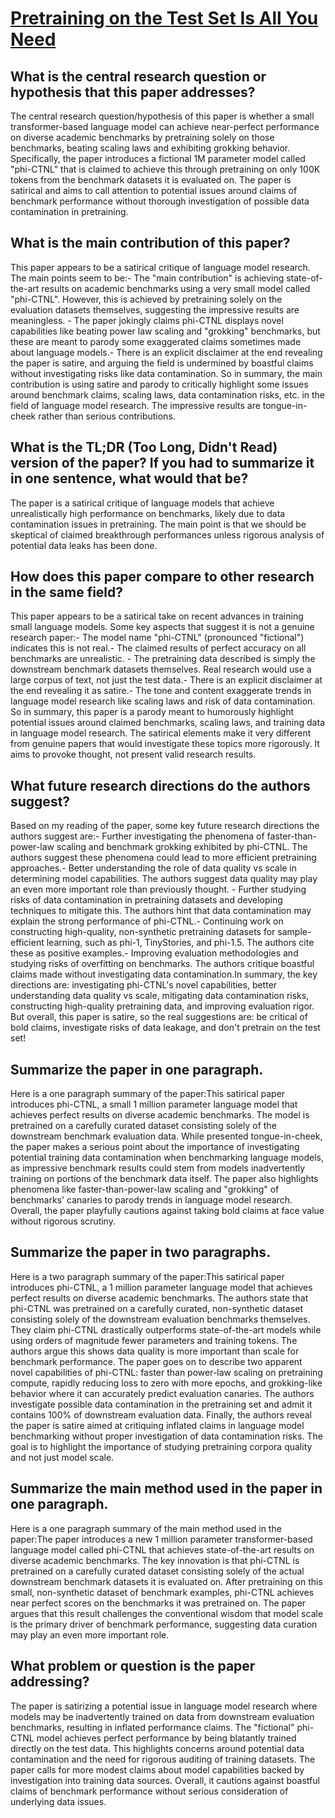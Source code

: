 # [Pretraining on the Test Set Is All You Need](https://arxiv.org/abs/2309.08632)

## What is the central research question or hypothesis that this paper addresses?

 The central research question/hypothesis of this paper is whether a small transformer-based language model can achieve near-perfect performance on diverse academic benchmarks by pretraining solely on those benchmarks, beating scaling laws and exhibiting grokking behavior. Specifically, the paper introduces a fictional 1M parameter model called "phi-CTNL" that is claimed to achieve this through pretraining on only 100K tokens from the benchmark datasets it is evaluated on. The paper is satirical and aims to call attention to potential issues around claims of benchmark performance without thorough investigation of possible data contamination in pretraining.


## What is the main contribution of this paper?

 This paper appears to be a satirical critique of language model research. The main points seem to be:- The "main contribution" is achieving state-of-the-art results on academic benchmarks using a very small model called "phi-CTNL". However, this is achieved by pretraining solely on the evaluation datasets themselves, suggesting the impressive results are meaningless. - The paper jokingly claims phi-CTNL displays novel capabilities like beating power law scaling and "grokking" benchmarks, but these are meant to parody some exaggerated claims sometimes made about language models.- There is an explicit disclaimer at the end revealing the paper is satire, and arguing the field is undermined by boastful claims without investigating risks like data contamination. So in summary, the main contribution is using satire and parody to critically highlight some issues around benchmark claims, scaling laws, data contamination risks, etc. in the field of language model research. The impressive results are tongue-in-cheek rather than serious contributions.


## What is the TL;DR (Too Long, Didn't Read) version of the paper? If you had to summarize it in one sentence, what would that be?

 The paper is a satirical critique of language models that achieve unrealistically high performance on benchmarks, likely due to data contamination issues in pretraining. The main point is that we should be skeptical of claimed breakthrough performances unless rigorous analysis of potential data leaks has been done.


## How does this paper compare to other research in the same field?

 This paper appears to be a satirical take on recent advances in training small language models. Some key aspects that suggest it is not a genuine research paper:- The model name "phi-CTNL" (pronounced "fictional") indicates this is not real.- The claimed results of perfect accuracy on all benchmarks are unrealistic. - The pretraining data described is simply the downstream benchmark datasets themselves. Real research would use a large corpus of text, not just the test data.- There is an explicit disclaimer at the end revealing it as satire.- The tone and content exaggerate trends in language model research like scaling laws and risk of data contamination. So in summary, this paper is a parody meant to humorously highlight potential issues around claimed benchmarks, scaling laws, and training data in language model research. The satirical elements make it very different from genuine papers that would investigate these topics more rigorously. It aims to provoke thought, not present valid research results.


## What future research directions do the authors suggest?

 Based on my reading of the paper, some key future research directions the authors suggest are:- Further investigating the phenomena of faster-than-power-law scaling and benchmark grokking exhibited by phi-CTNL. The authors suggest these phenomena could lead to more efficient pretraining approaches.- Better understanding the role of data quality vs scale in determining model capabilities. The authors suggest data quality may play an even more important role than previously thought. - Further studying risks of data contamination in pretraining datasets and developing techniques to mitigate this. The authors hint that data contamination may explain the strong performance of phi-CTNL.- Continuing work on constructing high-quality, non-synthetic pretraining datasets for sample-efficient learning, such as phi-1, TinyStories, and phi-1.5. The authors cite these as positive examples.- Improving evaluation methodologies and studying risks of overfitting on benchmarks. The authors critique boastful claims made without investigating data contamination.In summary, the key directions are: investigating phi-CTNL's novel capabilities, better understanding data quality vs scale, mitigating data contamination risks, constructing high-quality pretraining data, and improving evaluation rigor. But overall, this paper is satire, so the real suggestions are: be critical of bold claims, investigate risks of data leakage, and don't pretrain on the test set!


## Summarize the paper in one paragraph.

 Here is a one paragraph summary of the paper:This satirical paper introduces phi-CTNL, a small 1 million parameter language model that achieves perfect results on diverse academic benchmarks. The model is pretrained on a carefully curated dataset consisting solely of the downstream benchmark evaluation data. While presented tongue-in-cheek, the paper makes a serious point about the importance of investigating potential training data contamination when benchmarking language models, as impressive benchmark results could stem from models inadvertently training on portions of the benchmark data itself. The paper also highlights phenomena like faster-than-power-law scaling and "grokking" of benchmarks' canaries to parody trends in language model research. Overall, the paper playfully cautions against taking bold claims at face value without rigorous scrutiny.


## Summarize the paper in two paragraphs.

 Here is a two paragraph summary of the paper:This satirical paper introduces phi-CTNL, a 1 million parameter language model that achieves perfect results on diverse academic benchmarks. The authors state that phi-CTNL was pretrained on a carefully curated, non-synthetic dataset consisting solely of the downstream evaluation benchmarks themselves. They claim phi-CTNL drastically outperforms state-of-the-art models while using orders of magnitude fewer parameters and training tokens. The authors argue this shows data quality is more important than scale for benchmark performance. The paper goes on to describe two apparent novel capabilities of phi-CTNL: faster than power-law scaling on pretraining compute, rapidly reducing loss to zero with more epochs, and grokking-like behavior where it can accurately predict evaluation canaries. The authors investigate possible data contamination in the pretraining set and admit it contains 100% of downstream evaluation data. Finally, the authors reveal the paper is satire aimed at critiquing inflated claims in language model benchmarking without proper investigation of data contamination risks. The goal is to highlight the importance of studying pretraining corpora quality and not just model scale.


## Summarize the main method used in the paper in one paragraph.

 Here is a one paragraph summary of the main method used in the paper:The paper introduces a new 1 million parameter transformer-based language model called phi-CTNL that achieves state-of-the-art results on diverse academic benchmarks. The key innovation is that phi-CTNL is pretrained on a carefully curated dataset consisting solely of the actual downstream benchmark datasets it is evaluated on. After pretraining on this small, non-synthetic dataset of benchmark examples, phi-CTNL achieves near perfect scores on the benchmarks it was pretrained on. The paper argues that this result challenges the conventional wisdom that model scale is the primary driver of benchmark performance, suggesting data curation may play an even more important role.


## What problem or question is the paper addressing?

 The paper is satirizing a potential issue in language model research where models may be inadvertently trained on data from downstream evaluation benchmarks, resulting in inflated performance claims. The "fictional" phi-CTNL model achieves perfect performance by being blatantly trained directly on the test data. This highlights concerns around potential data contamination and the need for rigorous auditing of training datasets. The paper calls for more modest claims about model capabilities backed by investigation into training data sources. Overall, it cautions against boastful claims of benchmark performance without serious consideration of underlying data issues.
